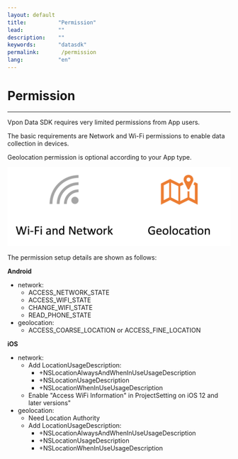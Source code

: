```yaml
---
layout: default
title:          "Permission"
lead:           ""
description:    ""
keywords:       "datasdk"
permalink:       /permission
lang:           "en"
---
```


# Permission
---

Vpon Data SDK requires very limited permissions from App users. 

The basic requirements are Network and Wi-Fi permissions to enable data collection in devices.  

Geolocation permission is optional according to your App type.

![](docs/images/permission.png)

The permission setup details are shown as follows:

**Android**
* network:
    * ACCESS_NETWORK_STATE
    * ACCESS_WIFI_STATE
    * CHANGE_WIFI_STATE
    * READ_PHONE_STATE
* geolocation: 
    * ACCESS_COARSE_LOCATION or ACCESS_FINE_LOCATION

**iOS**
* network:
  * Add LocationUsageDescription: 
    * +NSLocationAlwaysAndWhenInUseUsageDescription
    * +NSLocationUsageDescription
    * +NSLocationWhenInUseUsageDescription
  * Enable "Access WiFi Information" in ProjectSetting on iOS 12 and later versions"
* geolocation:
  * Need Location Authority
  * Add LocationUsageDescription: 
    * +NSLocationAlwaysAndWhenInUseUsageDescription
    * +NSLocationUsageDescription
    * +NSLocationWhenInUseUsageDescription
